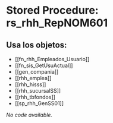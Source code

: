 # Stored Procedure: rs_rhh_RepNOM601

## Usa los objetos:
- [[fn_rhh_Empleados_Usuario]]
- [[fn_sis_GetUsuActual]]
- [[gen_compania]]
- [[rhh_emplea]]
- [[rhh_hisss]]
- [[rhh_sucursalSS]]
- [[rhh_tbfondos]]
- [[sp_rhh_GenSS01]]

*No code available.*
